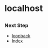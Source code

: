# localhost

##

### Next Step
- [loopback]()
- [Index](https://github.com/Sisu-Sus/CyberSec-RoadMap/blob/main/index.md)
